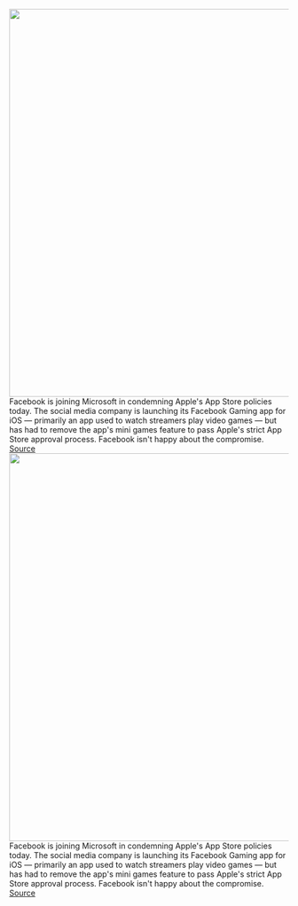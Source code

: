<img src='https://cdn.vox-cdn.com/thumbor/iwE5BbZj90TZGPOnGB4akRM1wY8=/0x0:2040x1360/1200x800/filters:focal(857x517:1183x843)/cdn.vox-cdn.com/uploads/chorus_image/image/67169660/acastro_180522_facebook_0002.0.jpg' width='700px' /><br/>
Facebook is joining Microsoft in condemning Apple's App Store policies today. The social media company is launching its Facebook Gaming app for iOS — primarily an app used to watch streamers play video games — but has had to remove the app's mini games feature to pass Apple's strict App Store approval process. Facebook isn't happy about the compromise.
<a href='https://www.theverge.com/2020/8/7/21358355/facebook-apple-app-store-policies-comments-facebook-gaming-ios'> Source <a/><img src='https://cdn.vox-cdn.com/thumbor/iwE5BbZj90TZGPOnGB4akRM1wY8=/0x0:2040x1360/1200x800/filters:focal(857x517:1183x843)/cdn.vox-cdn.com/uploads/chorus_image/image/67169660/acastro_180522_facebook_0002.0.jpg' width='700px' /><br/>
Facebook is joining Microsoft in condemning Apple's App Store policies today. The social media company is launching its Facebook Gaming app for iOS — primarily an app used to watch streamers play video games — but has had to remove the app's mini games feature to pass Apple's strict App Store approval process. Facebook isn't happy about the compromise.
<a href='https://www.theverge.com/2020/8/7/21358355/facebook-apple-app-store-policies-comments-facebook-gaming-ios'> Source <a/>